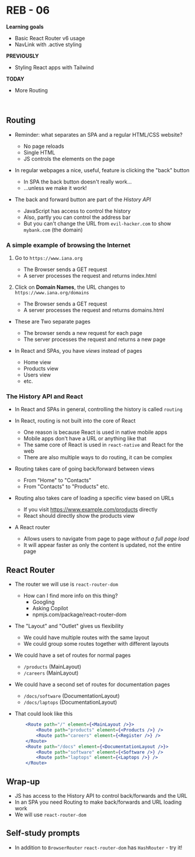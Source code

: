 # REB - 06

**Learning goals**
- Basic React Router v6 usage
- NavLink with .active styling

**PREVIOUSLY**
- Styling React apps with Tailwind

**TODAY**
- More Routing

<br>

## Routing

- Reminder: what separates an SPA and a regular HTML/CSS website?
    - No page reloads
    - Single HTML
    - JS controls the elements on the page

- In regular webpages a nice, useful, feature is clicking the "back" button
    - In SPA the back button doesn't really work...
    - ...unless we make it work!

- The back and forward button are part of the _History API_
    - JavaScript has access to control the history
    - Also, partly you can control the address bar
    - But you can't change the URL from `evil-hacker.com` to show `mybank.com` (the domain)


### A simple example of browsing the Internet

1. Go to `https://www.iana.org`
    - The Browser sends a GET request
    - A server processes the request and returns index.html

2. Click on **Domain Names**, the URL changes to `https://www.iana.org/domains`
    - The Browser sends a GET request
    - A server processes the request and returns domains.html

- These are Two separate pages
    - The browser sends a new request for each page
    - The server processes the request and returns a new page

- In React and SPAs, you have _views_ instead of pages
    - Home view
    - Products view
    - Users view
    - etc.

### The History API and React

- In React and SPAs in general, controlling the history is called `routing`
- In React, routing is not built into the core of React
    - One reason is because React is used in native mobile apps
    - Mobile apps don't have a URL or anything like that
    - The same core of React is used in `react-native` and React for the web
    - There are also multiple ways to do routing, it can be complex

- Routing takes care of going back/forward between views
    - From "Home" to "Contacts"
    - From "Contacts" to "Products" etc.


- Routing also takes care of loading a specific view based on URLs
    - If you visit https://www.example.com/products directly
    - React should directly show the products view

- A React router
    - Allows users to navigate from page to page _without a full page load_
    - It will appear faster as only the content is updated, not the entire page

## React Router

- The router we will use is `react-router-dom`
    - How can I find more info on this thing?
        - Googling
        - Asking Copilot
        - npmjs.com/package/react-router-dom



- The "Layout" and "Outlet" gives us flexibility
    - We could have multiple routes with the same layout
    - We could group some routes together with different layouts

- We could have a set of routes for normal pages

    - `/products` (MainLayout)
    - `/careers` (MainLayout)

- We could have a second set of routes for documentation pages

    - `/docs/software` (DocumentationLayout)
    - `/docs/laptops` (DocumentationLayout)

- That could look like this

    ```jsx
        <Route path="/" element={<MainLayout />}>
            <Route path="products" element={<Products />} />
            <Route path="careers" element={<Register />} />
        </Route>
        <Route path="/docs" element={<DocumentationLayout />}>
            <Route path="software" element={<Software />} />
            <Route path="laptops" element={<Laptops />} />
        </Route>
    ```

## Wrap-up

- JS has access to the History API to control back/forwards and the URL
- In an SPA you need Routing to make back/forwards and URL loading work
- We will use `react-router-dom`


## Self-study prompts

- In addition to `BrowserRouter` `react-router-dom` has `HashRouter` - try it!
